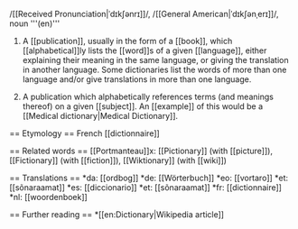 /[[Received Pronunciation|ˈdɪkʃənrɪ]]/, /[[General American|ˈdɪkʃənˌerɪ]]/, noun '''(en)'''

1. A [[publication]], usually in the form of a [[book]], which [[alphabetical]]ly lists the [[word]]s of a given [[language]], either explaining their meaning in the same language, or giving the translation in another language. Some dictionaries list the words of more than one language and/or give translations in more than one language.

2. A publication which alphabetically references terms (and meanings thereof) on a given [[subject]]. An [[example]] of this would be a [[Medical dictionary|Medical Dictionary]].

== Etymology ==
French [[dictionnaire]]

== Related words ==
[[Portmanteau]]x: [[Pictionary]] (with [[picture]]), [[Fictionary]] (with [[fiction]]), [[Wiktionary]] (with [[wiki]])

== Translations ==
*da: [[ordbog]]
*de: [[Wörterbuch]]
*eo: [[vortaro]]
*et: [[sõnaraamat]]
*es: [[diccionario]]
*et: [[sõnaraamat]]
*fr: [[dictionnaire]]
*nl: [[woordenboek]]

== Further reading ==
*[[en:Dictionary|Wikipedia article]]